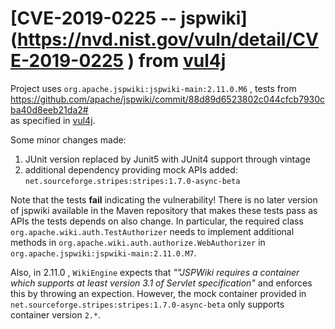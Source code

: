 # [CVE-2019-0225 -- jspwiki] (https://nvd.nist.gov/vuln/detail/CVE-2019-0225 )  from [vul4j](https://github.com/tuhh-softsec/vul4j)


Project uses `org.apache.jspwiki:jspwiki-main:2.11.0.M6` , tests from https://github.com/apache/jspwiki/commit/88d89d6523802c044cfcb7930cba40d8eeb21da2#  
as specified in [vul4j](https://github.com/tuhh-softsec/vul4j).

Some minor changes made: 
1. JUnit version replaced by Junit5 with JUnit4 support through vintage
2. additional dependency providing mock APIs added: `net.sourceforge.stripes:stripes:1.7.0-async-beta`

Note that the tests __fail__ indicating the vulnerability! There is no later version of jspwiki available in the Maven repository that makes these tests
pass as APIs the tests depends on also change. In particular, the required class `org.apache.wiki.auth.TestAuthorizer` needs to implement additional methods 
in `org.apache.wiki.auth.authorize.WebAuthorizer` in `org.apache.jspwiki:jspwiki-main:2.11.0.M7`.  

Also, in 2.11.0 , `WikiEngine` expects that *""JSPWiki requires a container which supports at least version 3.1 of Servlet specification"* and 
enforces this by throwing an expection. However, the mock container provided in `net.sourceforge.stripes:stripes:1.7.0-async-beta`
only supports container version `2.*`. 



  


 

 

